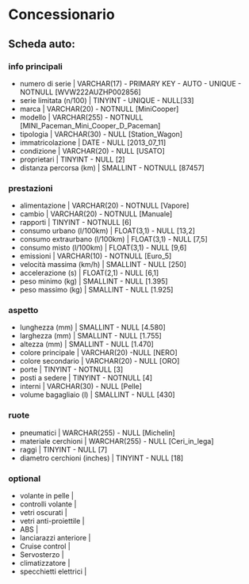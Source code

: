 <!-- 
Modellizzare la struttura di una tabella per memorizzare tutti i dati riguardanti delle auto usate messe in vendita da un concessionario
Come fatto stamattina in classe potete fare un file di testo e scrivre la struttura li. 
-->

# Concessionario

## Scheda auto:

### __info principali__
* numero di serie | VARCHAR(17) - PRIMARY KEY - AUTO - UNIQUE - NOTNULL [WVW222AUZHP002856]
* serie limitata (n/100) | TINYINT - UNIQUE - NULL[33]
* marca | VARCHAR(20) - NOTNULL [MiniCooper]
* modello | VARCHAR(255) - NOTNULL [MINI_Paceman_Mini_Cooper_D_Paceman]
* tipologia | VARCHAR(30) - NULL [Station_Wagon]
* immatricolazione | DATE - NULL [2013_07_11]
* condizione | VARCHAR(20) - NULL [USATO]
* proprietari | TINYINT - NULL [2]
* distanza percorsa (km) | SMALLINT - NOTNULL [87457]

### __prestazioni__
* alimentazione | VARCHAR(20) - NOTNULL [Vapore]
* cambio | VARCHAR(20) - NOTNULL [Manuale]
* rapporti | TINYINT - NOTNULL [6]
* consumo urbano (l/100km) | FLOAT(3,1) - NULL [13,2]
* consumo extraurbano (l/100km) | FLOAT(3,1) - NULL [7,5]
* consumo misto (l/100km) | FLOAT(3,1) - NULL [9,6]
* emissioni | VARCHAR(10) - NOTNULL [Euro_5]
* velocità massima (km/h) | SMALLINT - NULL [250]
* accelerazione (s) | FLOAT(2,1) - NULL [6,1]
* peso minimo (kg) | SMALLINT - NULL [1.395]
* peso massimo (kg) | SMALLINT - NULL [1.925]

### __aspetto__
* lunghezza (mm) | SMALLINT - NULL [4.580]
* larghezza (mm) | SMALLINT - NULL [1.755]
* altezza (mm) | SMALLINT - NULL [1.470]
* colore principale | VARCHAR(20) -NULL [NERO]
* colore secondario | VARCHAR(20) - NULL [ORO]
* porte | TINYINT - NOTNULL [3]
* posti a sedere | TINYINT - NOTNULL [4]
* interni | VARCHAR(30) - NULL [Pelle]
* volume bagagliaio (l) | SMALLINT - NULL [430]


### __ruote__
* pneumatici | WARCHAR(255) - NULL [Michelin]
* materiale cerchioni | WARCHAR(255) - NULL [Ceri_in_lega]
* raggi | TINYINT - NULL [7]
* diametro cerchioni (inches) | TINYINT - NULL [18]

### __optional__
* volante in pelle | 
* controlli volante |
* vetri oscurati |
* vetri anti-proiettile |
* ABS |
* lanciarazzi anteriore |
* Cruise control |
* Servosterzo |
* climatizzatore |
* specchietti elettrici |





